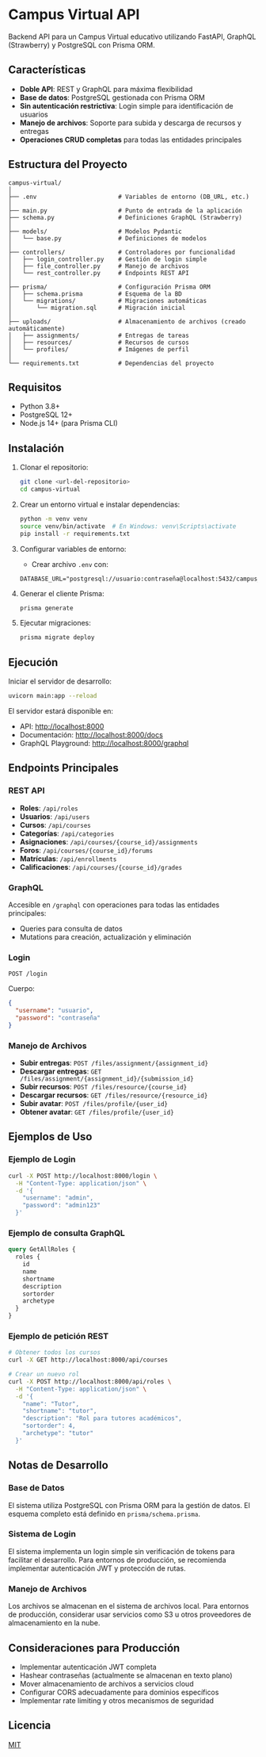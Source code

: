 # Campus Virtual API

Backend API para un Campus Virtual educativo utilizando FastAPI, GraphQL (Strawberry) y PostgreSQL con Prisma ORM.

## Características

- **Doble API**: REST y GraphQL para máxima flexibilidad
- **Base de datos**: PostgreSQL gestionada con Prisma ORM
- **Sin autenticación restrictiva**: Login simple para identificación de usuarios
- **Manejo de archivos**: Soporte para subida y descarga de recursos y entregas
- **Operaciones CRUD completas** para todas las entidades principales

## Estructura del Proyecto

```
campus-virtual/
│
├── .env                       # Variables de entorno (DB_URL, etc.)
│
├── main.py                    # Punto de entrada de la aplicación
├── schema.py                  # Definiciones GraphQL (Strawberry)
│
├── models/                    # Modelos Pydantic
│   └── base.py                # Definiciones de modelos
│
├── controllers/               # Controladores por funcionalidad
│   ├── login_controller.py    # Gestión de login simple
│   ├── file_controller.py     # Manejo de archivos
│   └── rest_controller.py     # Endpoints REST API
│
├── prisma/                    # Configuración Prisma ORM
│   ├── schema.prisma          # Esquema de la BD
│   └── migrations/            # Migraciones automáticas
│       └── migration.sql      # Migración inicial
│
├── uploads/                   # Almacenamiento de archivos (creado automáticamente)
│   ├── assignments/           # Entregas de tareas
│   ├── resources/             # Recursos de cursos
│   └── profiles/              # Imágenes de perfil
│
└── requirements.txt           # Dependencias del proyecto
```

## Requisitos

- Python 3.8+
- PostgreSQL 12+
- Node.js 14+ (para Prisma CLI)

## Instalación

1. Clonar el repositorio:

   ```bash
   git clone <url-del-repositorio>
   cd campus-virtual
   ```

2. Crear un entorno virtual e instalar dependencias:

   ```bash
   python -m venv venv
   source venv/bin/activate  # En Windows: venv\Scripts\activate
   pip install -r requirements.txt
   ```

3. Configurar variables de entorno:
   - Crear archivo `.env` con:

   ```
   DATABASE_URL="postgresql://usuario:contraseña@localhost:5432/campus_virtual"
   ```

4. Generar el cliente Prisma:

   ```bash
   prisma generate
   ```

5. Ejecutar migraciones:

   ```bash
   prisma migrate deploy
   ```

## Ejecución

Iniciar el servidor de desarrollo:

```bash
uvicorn main:app --reload
```

El servidor estará disponible en:

- API: <http://localhost:8000>
- Documentación: <http://localhost:8000/docs>
- GraphQL Playground: <http://localhost:8000/graphql>

## Endpoints Principales

### REST API

- **Roles**: `/api/roles`
- **Usuarios**: `/api/users`
- **Cursos**: `/api/courses`
- **Categorías**: `/api/categories`
- **Asignaciones**: `/api/courses/{course_id}/assignments`
- **Foros**: `/api/courses/{course_id}/forums`
- **Matrículas**: `/api/enrollments`
- **Calificaciones**: `/api/courses/{course_id}/grades`

### GraphQL

Accesible en `/graphql` con operaciones para todas las entidades principales:

- Queries para consulta de datos
- Mutations para creación, actualización y eliminación

### Login

```
POST /login
```

Cuerpo:

```json
{
  "username": "usuario",
  "password": "contraseña"
}
```

### Manejo de Archivos

- **Subir entregas**: `POST /files/assignment/{assignment_id}`
- **Descargar entregas**: `GET /files/assignment/{assignment_id}/{submission_id}`
- **Subir recursos**: `POST /files/resource/{course_id}`
- **Descargar recursos**: `GET /files/resource/{resource_id}`
- **Subir avatar**: `POST /files/profile/{user_id}`
- **Obtener avatar**: `GET /files/profile/{user_id}`

## Ejemplos de Uso

### Ejemplo de Login

```bash
curl -X POST http://localhost:8000/login \
  -H "Content-Type: application/json" \
  -d '{
    "username": "admin",
    "password": "admin123"
  }'
```

### Ejemplo de consulta GraphQL

```graphql
query GetAllRoles {
  roles {
    id
    name
    shortname
    description
    sortorder
    archetype
  }
}
```

### Ejemplo de petición REST

```bash
# Obtener todos los cursos
curl -X GET http://localhost:8000/api/courses

# Crear un nuevo rol
curl -X POST http://localhost:8000/api/roles \
  -H "Content-Type: application/json" \
  -d '{
    "name": "Tutor",
    "shortname": "tutor",
    "description": "Rol para tutores académicos",
    "sortorder": 4,
    "archetype": "tutor"
  }'
```

## Notas de Desarrollo

### Base de Datos

El sistema utiliza PostgreSQL con Prisma ORM para la gestión de datos. El esquema completo está definido en `prisma/schema.prisma`.

### Sistema de Login

El sistema implementa un login simple sin verificación de tokens para facilitar el desarrollo. Para entornos de producción, se recomienda implementar autenticación JWT y protección de rutas.

### Manejo de Archivos

Los archivos se almacenan en el sistema de archivos local. Para entornos de producción, considerar usar servicios como S3 u otros proveedores de almacenamiento en la nube.

## Consideraciones para Producción

- Implementar autenticación JWT completa
- Hashear contraseñas (actualmente se almacenan en texto plano)
- Mover almacenamiento de archivos a servicios cloud
- Configurar CORS adecuadamente para dominios específicos
- Implementar rate limiting y otros mecanismos de seguridad

## Licencia

[MIT](LICENSE)
